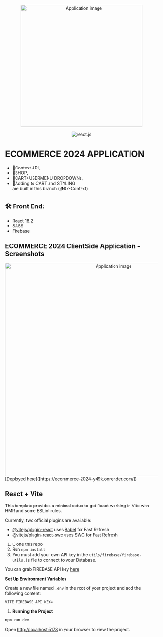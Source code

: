 <div align="center">
  <img alt="Application image" src="https://cdn.shopify.com/s/files/1/0070/7032/files/ecommerce_apps.jpg?v=1665592014" width="400" />
</div>
<br>
  <div align="center">
    <img src="https://img.shields.io/badge/-React_JS-black?style=for-the-badge&logoColor=white&logo=react&color=61DAFB" alt="react.js" />
  </div>

# ECOMMERCE 2024 APPLICATION

- 🚀Context API, 
- 🚀SHOP, 
- 🚀CART+USERMENU DROPDOWNs, 
- 🚀Adding to CART and STYLING<br> are built in this branch (🪵07-Context)

## 🛠 Front End:

- React 18.2
- SASS
- Firebase

## ECOMMERCE 2024 ClientSide Application - Screenshots

<div align="center">
  <img alt="Application image" src="https://vargaae.hu/images/projects/e-comm-2024-git.png" width="700" />
</div>
[Deployed here]([https://ecommerce-2024-y49k.onrender.com/])

## React + Vite

This template provides a minimal setup to get React working in Vite with HMR and some ESLint rules.

Currently, two official plugins are available:

- [@vitejs/plugin-react](https://github.com/vitejs/vite-plugin-react/blob/main/packages/plugin-react/README.md) uses [Babel](https://babeljs.io/) for Fast Refresh
- [@vitejs/plugin-react-swc](https://github.com/vitejs/vite-plugin-react-swc) uses [SWC](https://swc.rs/) for Fast Refresh

1. Clone this repo
2. Run `npm install`
3. You must add your own API key in the `utils/firebase/firebase-utils.js` file to connect to your Database.

You can grab FIREBASE API key [here](https://firebase.google.com/)

**Set Up Environment Variables**

Create a new file named `.env` in the root of your project and add the following content:

```env
VITE_FIREBASE_API_KEY=
```

1. **Running the Project**

```bash
npm run dev
```

Open [http://localhost:5173](http://localhost:5173) in your browser to view the project.
